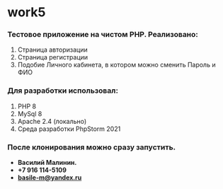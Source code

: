 # work5
### Тестовое приложение на чистом PHP. Реализовано:
1. Страница авторизации
2. Страница регистрации
3. Подобие Личного кабинета, в котором можно сменить Пароль и ФИО

### Для разработки использовал:
1. PHP 8
2. MySql 8
3. Apache 2.4 (локально)
4. Среда разработки PhpStorm 2021

### После клонирования можно сразу запустить.

    
- **Василий Малинин.**
- **+7 916 114-5109**
- **basile-m@yandex.ru**
